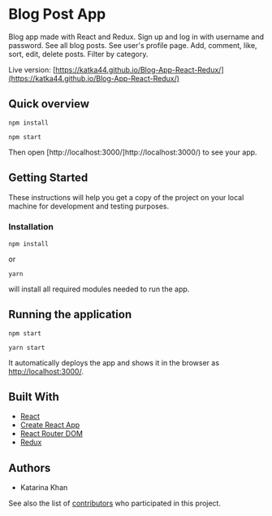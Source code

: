# Blog Post App 

Blog app made with React and Redux. Sign up and log in with username and password. See all blog posts. See user's profile page. Add, comment, like, sort, edit, delete posts. Filter by category.

Live version: [https://katka44.github.io/Blog-App-React-Redux/](https://katka44.github.io/Blog-App-React-Redux/)

## Quick overview

```
npm install

npm start
```

Then open [http://localhost:3000/]http://localhost:3000/) to see your app.

## Getting Started

These instructions will help you get a copy of the project on your local machine for development and testing purposes.

### Installation

```
npm install
```
or

```
yarn
```

will install all required modules needed to run the app.

## Running the application

```
npm start

yarn start
```

It automatically deploys the app and shows it in the browser as [http://localhost:3000/](http://localhost:3000/).

## Built With

- [React](https://reactjs.org/)
- [Create React App](https://github.com/facebook/create-react-app/blob/master/README.md#getting-started)
- [React Router DOM](https://www.npmjs.com/package/react-router-dom)
- [Redux](https://redux.js.org/)

## Authors

- Katarina Khan

See also the list of [contributors]() who participated in this project.